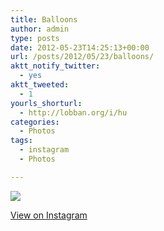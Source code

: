 ```yaml
---
title: Balloons
author: admin
type: posts
date: 2012-05-23T14:25:13+00:00
url: /posts/2012/05/23/balloons/
aktt_notify_twitter:
  - yes
aktt_tweeted:
  - 1
yourls_shorturl:
  - http://lobban.org/i/hu
categories:
  - Photos
tags:
  - instagram
  - Photos

---
```

![][1]

[View on Instagram][2]

 [1]: http://distilleryimage10.instagram.com/3341969ea4e211e180d51231380fcd7e_7.jpg
 [2]: http://instagr.am/p/K-OSRrqltu/